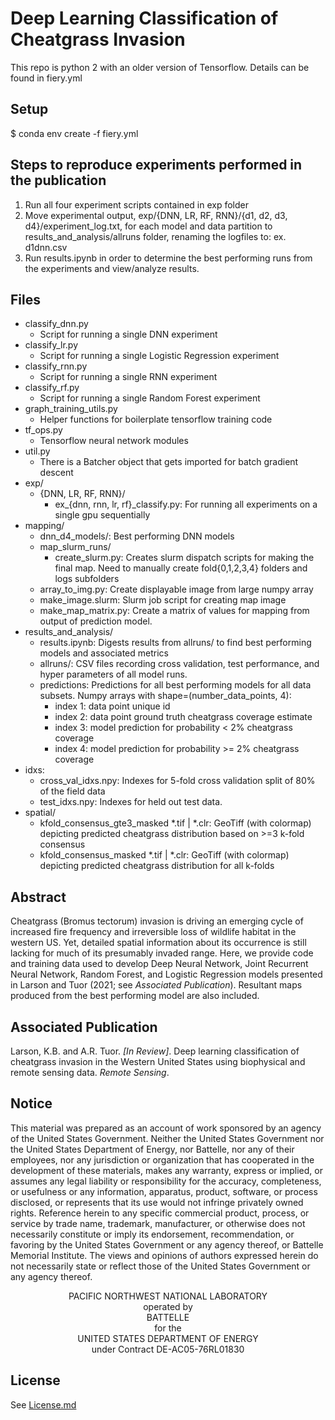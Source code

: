 # Deep Learning Classification of Cheatgrass Invasion

This repo is python 2 with an older version of Tensorflow. Details can be found in fiery.yml

## Setup
$ conda env create -f fiery.yml

## Steps to reproduce experiments performed in the publication
1. Run all four experiment scripts contained in exp folder
2. Move experimental output, exp/{DNN, LR, RF, RNN}/{d1, d2, d3, d4}/experiment_log.txt,
   for each model and data partition to results_and_analysis/allruns folder, renaming the logfiles to:
   ex. d1dnn.csv
3. Run results.ipynb in order to determine the best performing runs from the experiments and view/analyze results.   

## Files
+ classify_dnn.py
    - Script for running a single DNN experiment
+ classify_lr.py
    - Script for running a single Logistic Regression experiment
+ classify_rnn.py
    - Script for running a single RNN experiment
+ classify_rf.py
    - Script for running a single Random Forest experiment
+ graph_training_utils.py
    - Helper functions for boilerplate tensorflow training code
+ tf_ops.py
    - Tensorflow neural network modules
+ util.py 
    - There is a Batcher object that gets imported for batch gradient descent
+ exp/
    - {DNN, LR, RF, RNN}/
        + ex_{dnn, rnn, lr, rf}_classify.py: For running all experiments on a single gpu sequentially 
+ mapping/
    - dnn_d4_models/: Best performing DNN models
    - map_slurm_runs/
        + create_slurm.py: Creates slurm dispatch scripts for making the final map. Need to manually create fold{0,1,2,3,4} folders and logs subfolders
    - array_to_img.py: Create displayable image from large numpy array
    - make_image.slurm: Slurm job script for creating map image
    - make_map_matrix.py: Create a matrix of values for mapping from output of prediction model.
+ results_and_analysis/
    - results.ipynb: Digests results from allruns/ to find best performing models and associated metrics
    - allruns/: CSV files recording cross validation, test performance, and hyper parameters of all model runs. 
    - predictions: Predictions for all best performing models for all data subsets. Numpy arrays with shape=(number_data_points, 4):
        + index 1: data point unique id
        + index 2: data point ground truth cheatgrass coverage estimate
        + index 3: model prediction for probability < 2% cheatgrass coverage
        + index 4: model prediction for probability >= 2% cheatgrass coverage
+ idxs: 
    - cross_val_idxs.npy: Indexes for 5-fold cross validation split of 80% of the field data
    - test_idxs.npy: Indexes for held out test data.
+ spatial/
    - kfold_consensus_gte3_masked *.tif | *.clr: GeoTiff (with colormap) depicting predicted cheatgrass distribution based on >=3 k-fold consensus
    - kfold_consensus_masked *.tif | *.clr: GeoTiff (with colormap) depicting predicted cheatgrass distribution for all k-folds
    
## Abstract
Cheatgrass (Bromus tectorum) invasion is driving an emerging cycle of increased fire frequency and irreversible loss of wildlife habitat in the western US. Yet, detailed spatial information about its occurrence is still lacking for much of its presumably invaded range. Here, we provide code and training data used to develop Deep Neural Network, Joint Recurrent Neural Network, Random Forest, and Logistic Regression models  presented in Larson and Tuor (2021; see *Associated Publication*). Resultant maps produced from the best performing model are also included.

## Associated Publication
Larson, K.B. and A.R. Tuor. *[In Review]*. Deep learning classification of cheatgrass invasion in the Western United States using biophysical and remote sensing data. *Remote Sensing*.

## Notice
This material was prepared as an account of work sponsored by an agency of the United States Government.  Neither the United States Government nor the United States Department of Energy, nor Battelle, nor any of their employees, nor any jurisdiction or organization that has cooperated in the development of these materials, makes any warranty, express or implied, or assumes any legal liability or responsibility for the accuracy, completeness, or usefulness or any information, apparatus, product, software, or process disclosed, or represents that its use would not infringe privately owned rights.
Reference herein to any specific commercial product, process, or service by trade name, trademark, manufacturer, or otherwise does not necessarily constitute or imply its endorsement, recommendation, or favoring by the United States Government or any agency thereof, or Battelle Memorial Institute. The views and opinions of authors expressed herein do not necessarily state or reflect those of the United States Government or any agency thereof.
<p align="center">PACIFIC NORTHWEST NATIONAL LABORATORY<br/>operated by<br/> BATTELLE<br/>for the<br/>UNITED STATES DEPARTMENT OF ENERGY<br/>under Contract DE-AC05-76RL01830</p>

## License
See [License.md](https://github.com/pnnl/fieryfuture/blob/master/LICENSE.md)
 
